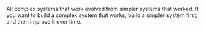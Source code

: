 
All complex systems that work evolved from simpler systems that worked. If you want to build a complex system that works, build a simpler system first, and then improve it over time.

